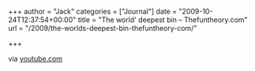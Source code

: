 +++
author = "Jack"
categories = ["Journal"]
date = "2009-10-24T12:37:54+00:00"
title = "The world' deepest bin – Thefuntheory.com"
url = "/2009/the-worlds-deepest-bin-thefuntheory-com/"

+++

<div class="posterous_bookmarklet_entry">
  <div class="posterous_quote_citation">
    via <a href="http://www.youtube.com/watch?v=cbEKAwCoCKw&feature=player_embedded">youtube.com</a>
  </div></p>
</div>
